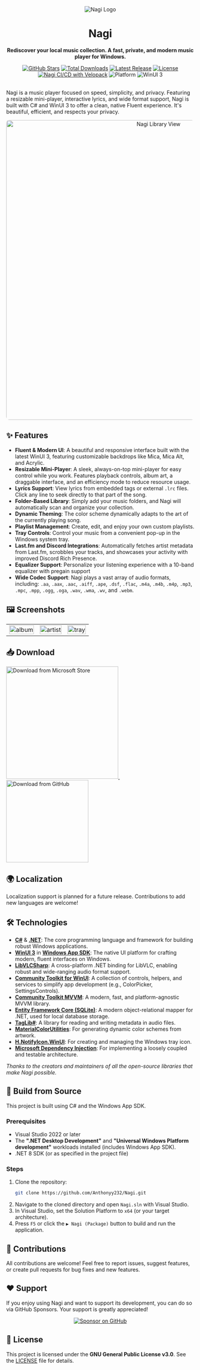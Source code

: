 <div align="center">
  <img src="https://github.com/user-attachments/assets/58f7a205-113d-463e-a2f3-d9979b935da1" alt="Nagi Logo">
    
  # Nagi 

  **Rediscover your local music collection. A fast, private, and modern music player for Windows.**
  
<div align="center">
    <a href="https://github.com/Anthonyy232/Nagi/stargazers"><img src="https://img.shields.io/github/stars/Anthonyy232/Nagi?style=flat-square" alt="GitHub Stars"></a>
    <a href="https://github.com/Anthonyy232/Nagi/releases"><img src="https://img.shields.io/github/downloads/Anthonyy232/Nagi/total?style=flat-square&color=52c65f" alt="Total Downloads"></a>
    <a href="https://github.com/Anthonyy232/Nagi/releases/latest"><img src="https://img.shields.io/github/v/release/Anthonyy232/Nagi?style=flat-square" alt="Latest Release"></a>
    <a href="https://github.com/Anthonyy232/Nagi/blob/master/LICENSE"><img src="https://img.shields.io/github/license/Anthonyy232/Nagi?style=flat-square" alt="License"></a>
    <a href="https://github.com/Anthonyy232/Nagi/actions/workflows/build.yml"><img src="https://github.com/Anthonyy232/Nagi/actions/workflows/build.yml/badge.svg" alt="Nagi CI/CD with Velopack"></a>
    <img src="https://img.shields.io/badge/Platform-Windows-0078D6?style=flat-square&logo=windows" alt="Platform">
    <img src="https://img.shields.io/badge/WinUI_3-59278F?style=flat-square&logo=windows&logoColor=white" alt="WinUI 3">
</div>

</div>

<div>
    <br>
    <p>
    Nagi is a music player focused on speed, simplicity, and privacy. Featuring a resizable mini-player, interactive lyrics, and wide format support, Nagi is built with C# and WinUI 3 to offer a clean, native Fluent experience. It's beautiful, efficient, and respects your privacy.
    </p>
</div>


<div align="center">
  <img src="https://github.com/user-attachments/assets/a79450a7-d84e-4fe9-92b5-724b890e3e1d" alt="Nagi Library View" width="800" style="border-radius: 8px;">
</div>

## ✨ Features
- **Fluent & Modern UI**: A beautiful and responsive interface built with the latest WinUI 3, featuring customizable backdrops like Mica, Mica Alt, and Acrylic.
- **Resizable Mini-Player**: A sleek, always-on-top mini-player for easy control while you work. Features playback controls, album art, a draggable interface, and an efficiency mode to reduce resource usage.
- **Lyrics Support**: View lyrics from embedded tags or external `.lrc` files. Click any line to seek directly to that part of the song.
- **Folder-Based Library**: Simply add your music folders, and Nagi will automatically scan and organize your collection.
- **Dynamic Theming**: The color scheme dynamically adapts to the art of the currently playing song.
- **Playlist Management**: Create, edit, and enjoy your own custom playlists.
- **Tray Controls**: Control your music from a convenient pop-up in the Windows system tray.
- **Last.fm and Discord Integrations**: Automatically fetches artist metadata from Last.fm, scrobbles your tracks, and showcases your activity with improved Discord Rich Presence.
- **Equalizer Support**: Personalize your listening experience with a 10-band equalizer with pregain support
- **Wide Codec Support**: Nagi plays a vast array of audio formats, including: `.aa`, `.aax`, `.aac`, `.aiff`, `.ape`, `.dsf`, `.flac`, `.m4a`, `.m4b`, `.m4p`, `.mp3`, `.mpc`, `.mpp`, `.ogg`, `.oga`, `.wav`, `.wma`, `.wv`, and `.webm`.

## 🖼️ Screenshots

<div align="center">
  <table border="0" cellspacing="10">
    <tr>
      <td><img src="https://github.com/user-attachments/assets/1387ccc4-d436-403b-8396-8888fbe1be26" width="100%" alt="album" /></td>
      <td><img src="https://github.com/user-attachments/assets/c99ac0a0-7484-4b6c-8113-e6abc731f879" width="100%" alt="artist" /></td>
      <td><img src="https://github.com/user-attachments/assets/ea46c4c4-8e22-4c45-9cd7-d275ea770e88" width="100%" alt="tray" /></td>
    </tr>
  </table>
</div>

## 📥 Download
<div>
  <a href="https://apps.microsoft.com/detail/9P1V1PPML3QT?referrer=appbadge&launch=true&mode=full">
    <img src="https://get.microsoft.com/images/en-us%20dark.svg" alt="Download from Microsoft Store" width="300">
  </a>
  &nbsp;&nbsp;&nbsp;&nbsp;
  <a href="https://github.com/Anthonyy232/Nagi/releases">
    <img src="https://github.com/user-attachments/assets/f81e6835-068d-4513-894b-659b5ac7f0ea" alt="Download from GitHub" width="220">
  </a>
</div>

## 🌍 Localization
Localization support is planned for a future release. Contributions to add new languages are welcome!

## 🛠️ Technologies
- **[C#](https://docs.microsoft.com/en-us/dotnet/csharp/)** & **[.NET](https://dotnet.microsoft.com/)**: The core programming language and framework for building robust Windows applications.
- **[WinUI 3](https://docs.microsoft.com/en-us/windows/apps/winui/winui3/)** in **[Windows App SDK](https://github.com/microsoft/WindowsAppSDK)**: The native UI platform for crafting modern, fluent interfaces on Windows.
- **[LibVLCSharp](https://github.com/videolan/libvlcsharp)**: A cross-platform .NET binding for LibVLC, enabling robust and wide-ranging audio format support.
- **[Community Toolkit for WinUI](https://github.com/CommunityToolkit/WindowsCommunityToolkit)**: A collection of controls, helpers, and services to simplify app development (e.g., ColorPicker, SettingsControls).
- **[Community Toolkit MVVM](https://docs.microsoft.com/en-us/dotnet/communitytoolkit/mvvm/)**: A modern, fast, and platform-agnostic MVVM library.
- **[Entity Framework Core (SQLite)](https://docs.microsoft.com/en-us/ef/core/)**: A modern object-relational mapper for .NET, used for local database storage.
- **[TagLib#](https://github.com/mono/taglib-sharp)**: A library for reading and writing metadata in audio files.
- **[MaterialColorUtilities](https://github.com/material-foundation/material-color-utilities)**: For generating dynamic color schemes from artwork.
- **[H.NotifyIcon.WinUI](https://github.com/HavenDV/H.NotifyIcon)**: For creating and managing the Windows tray icon.
- **[Microsoft Dependency Injection](https://docs.microsoft.com/en-us/dotnet/core/extensions/dependency-injection)**: For implementing a loosely coupled and testable architecture.

*Thanks to the creators and maintainers of all the open-source libraries that make Nagi possible.*

## 🚀 Build from Source

This project is built using C# and the Windows App SDK.

### Prerequisites
- Visual Studio 2022 or later
- The **".NET Desktop Development"** and **"Universal Windows Platform development"** workloads installed (includes Windows App SDK).
- .NET 8 SDK (or as specified in the project file)

### Steps
1.  Clone the repository:
    ```bash
    git clone https://github.com/Anthonyy232/Nagi.git
    ```
2.  Navigate to the cloned directory and open `Nagi.sln` with Visual Studio.
3.  In Visual Studio, set the Solution Platform to `x64` (or your target architecture).
4.  Press `F5` or click the `▶ Nagi (Package)` button to build and run the application.

## 🤝 Contributions
All contributions are welcome! Feel free to report issues, suggest features, or create pull requests for bug fixes and new features.

## ❤️ Support
If you enjoy using Nagi and want to support its development, you can do so via GitHub Sponsors. Your support is greatly appreciated!

<div align="center">
  <a href="https://github.com/sponsors/Anthonyy232"><img src="https://img.shields.io/badge/Sponsor_on_GitHub-d75594?style=for-the-badge&logo=github&logoColor=white" alt="Sponsor on GitHub"></a>
</div>

## 📄 License
This project is licensed under the **GNU General Public License v3.0**. See the [LICENSE](LICENSE) file for details.
